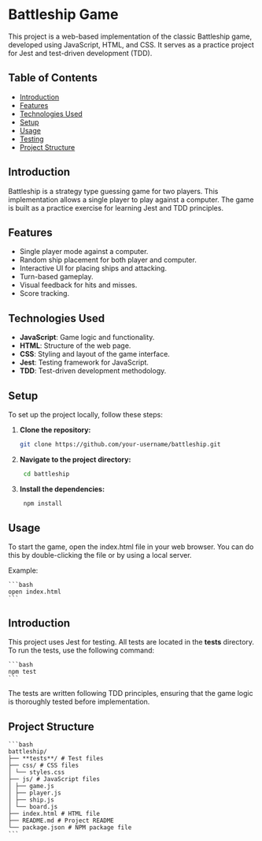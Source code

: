 # Battleship Game

This project is a web-based implementation of the classic Battleship game, developed using JavaScript, HTML, and CSS. It serves as a practice project for Jest and test-driven development (TDD).

## Table of Contents

- [Introduction](#introduction)
- [Features](#features)
- [Technologies Used](#technologies-used)
- [Setup](#setup)
- [Usage](#usage)
- [Testing](#testing)
- [Project Structure](#project-structure)

## Introduction

Battleship is a strategy type guessing game for two players. This implementation allows a single player to play against a computer. The game is built as a practice exercise for learning Jest and TDD principles.

## Features

- Single player mode against a computer.
- Random ship placement for both player and computer.
- Interactive UI for placing ships and attacking.
- Turn-based gameplay.
- Visual feedback for hits and misses.
- Score tracking.

## Technologies Used

- **JavaScript**: Game logic and functionality.
- **HTML**: Structure of the web page.
- **CSS**: Styling and layout of the game interface.
- **Jest**: Testing framework for JavaScript.
- **TDD**: Test-driven development methodology.

## Setup

To set up the project locally, follow these steps:

1. **Clone the repository:**

   ```bash
   git clone https://github.com/your-username/battleship.git

   ```

2. **Navigate to the project directory:**

   ```bash
    cd battleship

   ```

3. **Install the dependencies:**
   ```bash
    npm install
   ```

## Usage

To start the game, open the index.html file in your web browser. You can do this by double-clicking the file or by using a local server.

Example:

    ```bash
    open index.html
    ```

## Introduction

This project uses Jest for testing. All tests are located in the **tests** directory. To run the tests, use the following command:

    ```bash
    npm test
    ```

The tests are written following TDD principles, ensuring that the game logic is thoroughly tested before implementation.

## Project Structure

    ```bash
    battleship/
    ├── **tests**/ # Test files
    ├── css/ # CSS files
    │ └── styles.css
    ├── js/ # JavaScript files
    │ ├── game.js
    │ ├── player.js
    │ ├── ship.js
    │ └── board.js
    ├── index.html # HTML file
    ├── README.md # Project README
    └── package.json # NPM package file
    ```
